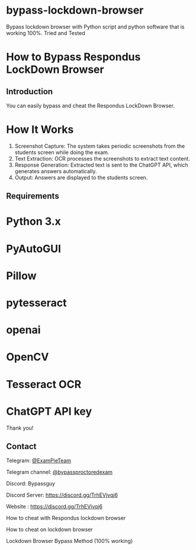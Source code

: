 # bypass-lockdown-browser
Bypass lockdown browser with Python script and python software that is working 100%. Tried and Tested
# How to Bypass Respondus LockDown Browser


## Introduction
You can easily bypass and cheat the Respondus LockDown Browser. 



# How It Works
1. Screenshot Capture: The system takes periodic screenshots from the students screen while doing the exam.
2. Text Extraction: OCR processes the screenshots to extract text content.
3. Response Generation: Extracted text is sent to the ChatGPT API, which generates answers automatically.
4. Output: Answers are displayed to the students screen.

## Requirements
# Python 3.x
# PyAutoGUI
# Pillow
# pytesseract
# openai
# OpenCV
# Tesseract OCR
# ChatGPT API key

Thank you!

## Contact

Telegram: [@ExamPieTeam](https://t.me/ExamPieTeam)

Telegram channel: [@bypassproctoredexam](https://t.me/bypassproctoredexam)

Discord: Bypassguy

Discord Server: https://discord.gg/TrhEVjvqj6

Website : https://discord.gg/TrhEVjvqj6


How to cheat with Respondus lockdown browser

How to cheat on lockdown browser

Lockdown Browser Bypass Method (100% working)


